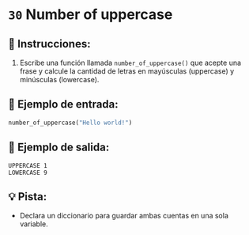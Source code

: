 # `30` Number of uppercase

## 📝 Instrucciones:

1. Escribe una función llamada `number_of_uppercase()` que acepte una frase y calcule la cantidad de letras en mayúsculas (uppercase) y minúsculas (lowercase).

## 📎 Ejemplo de entrada:

```py
number_of_uppercase("Hello world!")
```

## 📎 Ejemplo de salida:

```text
UPPERCASE 1
LOWERCASE 9
```

## 💡 Pista:

+ Declara un diccionario para guardar ambas cuentas en una sola variable.
